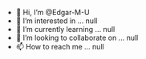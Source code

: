 - 👋 Hi, I’m @Edgar-M-U
- 👀 I’m interested in ... null
- 🌱 I’m currently learning ... null
- 💞️ I’m looking to collaborate on ... null
- 📫 How to reach me ... null

<!---
Edgar-M-U/Edgar-M-U is a ✨ special ✨ repository because its `README.md` (this file) appears on your GitHub profile.
You can click the Preview link to take a look at your changes.
--->
